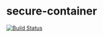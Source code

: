 secure-container
================

[![Build Status](https://travis-ci.org/ExodusMovement/secure-container.svg?branch=master)](https://travis-ci.org/ExodusMovement/secure-container)

